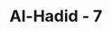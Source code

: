 ---
title: "Al-Hadid - 7"
no: 7
arabic_no: ٧
ayah: اٰمِنُوْا بِاللّٰهِ وَرَسُوْلِهٖ وَاَنْفِقُوْا مِمَّا جَعَلَكُمْ مُّسْتَخْلَفِيْنَ فِيْهِۗ فَالَّذِيْنَ اٰمَنُوْا مِنْكُمْ وَاَنْفَقُوْا لَهُمْ اَجْرٌ كَبِيْرٌ
translation: "Berimanlah kamu kepada Allah dan Rasul-Nya dan infakkanlah (di jalan Allah) sebagian dari harta yang Dia telah menjadikan kamu sebagai penguasanya (amanah). Maka orang-orang yang beriman di antara kamu dan menginfakkan (hartanya di jalan Allah) memperoleh pahala yang besar."
tafsir: "Pada ayat ini Allah swt memerintahkan agar beriman kepadaNya dan rasul-Nya menafkahkan harta-harta yang mereka miliki, karena harta dan anak itu adalah titipan Allah pada seseorang, tentu saja pada suatu hari titipan tersebut akan diambil kembali. Syu'bah berkata, \"Aku mendengar Qatadah menceritakan tentang Muththarif yang menemui Nabi saw, beliau membaca Surah atTakatsur, lalu berkata: Manusia berkata, \"Hartaku, hartaku.\" Hartamu hanya yang telah engkau makan lalu habis, atau pakaian yang engkau pakai lalu menjadi usang, atau sesuatu yang engkau sedekahkan lalu menjadi kekal (tetap). Maka selain dari itu akan lenyap dan untuk orang lain. (Riwayat Muslim) \n\nKemudian Allah menerangkan bahwa orang-orang yang beriman kepada Allah membenarkan rasul-Nya serta menginfakkan hartaharta yang jatuh menjadi milik dari peninggalan orang terdahulu, mereka ini akan mendapat pahala yang besar yang tidak pernah dilihat dan tergores di hati."
---